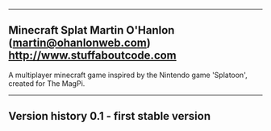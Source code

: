 -------------------------------------------------------------------------------
Minecraft Splat
Martin O'Hanlon (martin@ohanlonweb.com)
http://www.stuffaboutcode.com
-------------------------------------------------------------------------------

A multiplayer minecraft game inspired by the Nintendo game 'Splatoon', created
for The MagPi.

------------------------------------------------------------------------------

Version history
0.1 - first stable version
-------------------------------------------------------------------------------
